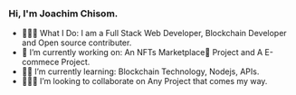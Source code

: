 ### Hi, I'm Joachim Chisom. 
- 👨🏻‍💻 What I Do: I am a Full Stack Web Developer, Blockchain Developer and Open source contributer.
- 🔭 I’m currently working on: An NFTs Marketplace🏦 Project and A E-commece Project.
- 👨‍🏫 I’m currently learning: Blockchain Technology, Nodejs, APIs.
- 👨🏻‍💻 I’m looking to collaborate on Any Project that comes my way.

<!--
**Joachimchisom1/Joachimchisom1** is a ✨ _special_ ✨ repository because its `README.md` (this file) appears on your GitHub profile.

Here are some ideas to get you started:

- 🔭 I’m currently working on ...
- 🌱 I’m currently learning ...
- 👯 I’m looking to collaborate on ...
- 🤔 I’m looking for help with ...
- 💬 Ask me about ...
- 📫 How to reach me: ...
- 😄 Pronouns: ...
- ⚡ Fun fact: ...
-->
